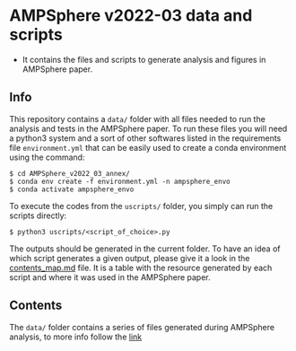 # AMPSphere v2022-03 data and scripts

- It contains the files and scripts to generate analysis and figures in AMPSphere
  paper.


## Info

This repository contains a `data/` folder with all files needed to run the analysis and tests in the AMPSphere paper.
To run these files you will need a python3 system and a sort of other softwares listed in the requirements file
`environment.yml` that can be easily used to create a conda environment using the command:

```
$ cd AMPSphere_v2022_03_annex/
$ conda env create -f environment.yml -n ampsphere_envo
$ conda activate ampsphere_envo
```

To execute the codes from the `uscripts/` folder, you simply can run the scripts directly:

```
$ python3 uscripts/<script_of_choice>.py
```

The outputs should be generated in the current folder. To have an idea of which script generates a given output, 
please give it a look in the [contents_map.md](docs/contents_map.md) file. It is a table with the resource generated by each 
script and where it was used in the AMPSphere paper.

## Contents

The `data/` folder contains a series of files generated during AMPSphere analysis, to more info
follow the [link](data/README.md)



